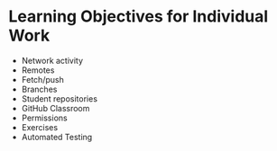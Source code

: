 # Learning Objectives for Individual Work

* Network activity
* Remotes
* Fetch/push
* Branches
* Student repositories
* GitHub Classroom
* Permissions
* Exercises
* Automated Testing

